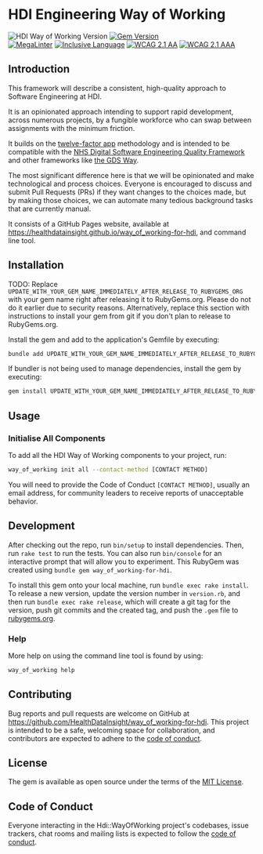 # HDI Engineering Way of Working

![HDI Way of Working Version](https://img.shields.io/badge/HDI_Way_of_Working-v0.1.0-%238169e3?labelColor=black)
[![Gem Version](https://badge.fury.io/rb/way_of_working.svg)](https://badge.fury.io/rb/way_of_working)
<br />
[![MegaLinter](https://github.com/HealthDataInsight/way_of_working-for-hdi/workflows/MegaLinter/badge.svg?branch=main)](https://github.com/HealthDataInsight/way_of_working-for-hdi/actions?query=workflow%3AMegaLinter+branch%3Amain)
[![Inclusive Language](https://github.com/HealthDataInsight/way_of_working-for-hdi/actions/workflows/inclusive-language.yml/badge.svg)](https://github.com/HealthDataInsight/way_of_working-for-hdi/actions/workflows/inclusive-language.yml)
[![WCAG 2.1 AA](https://github.com/HealthDataInsight/way_of_working-for-hdi/actions/workflows/wcag2aa.yml/badge.svg)](https://github.com/HealthDataInsight/way_of_working-for-hdi/actions/workflows/wcag2aa.yml)
[![WCAG 2.1 AAA](https://github.com/HealthDataInsight/way_of_working-for-hdi/actions/workflows/wcag2aaa.yml/badge.svg)](https://github.com/HealthDataInsight/way_of_working-for-hdi/actions/workflows/wcag2aaa.yml)

## Introduction

This framework will describe a consistent, high-quality approach to Software Engineering at HDI.

It is an opinionated approach intending to support rapid development, across numerous projects, by a fungible workforce who can swap between assignments with the minimum friction.

It builds on the [twelve-factor app](https://12factor.net) methodology and is intended to be compatible with the [NHS Digital Software Engineering Quality Framework](https://github.com/NHSDigital/software-engineering-quality-framework) and other frameworks like [the GDS Way](https://gds-way.cloudapps.digital).

The most significant difference here is that we will be opinionated and make technological and process choices. Everyone is encouraged to discuss and submit Pull Requests (PRs) if they want changes to the choices made, but by making those choices, we can automate many tedious background tasks that are currently manual.

It consists of a GitHub Pages website, available at <https://healthdatainsight.github.io/way_of_working-for-hdi>, and command line tool.

## Installation

TODO: Replace `UPDATE_WITH_YOUR_GEM_NAME_IMMEDIATELY_AFTER_RELEASE_TO_RUBYGEMS_ORG` with your gem name right after releasing it to RubyGems.org. Please do not do it earlier due to security reasons. Alternatively, replace this section with instructions to install your gem from git if you don't plan to release to RubyGems.org.

Install the gem and add to the application's Gemfile by executing:

```bash
bundle add UPDATE_WITH_YOUR_GEM_NAME_IMMEDIATELY_AFTER_RELEASE_TO_RUBYGEMS_ORG
```

If bundler is not being used to manage dependencies, install the gem by executing:

```bash
gem install UPDATE_WITH_YOUR_GEM_NAME_IMMEDIATELY_AFTER_RELEASE_TO_RUBYGEMS_ORG
```

## Usage

### Initialise All Components

To add all the HDI Way of Working components to your project, run:

```bash
way_of_working init all --contact-method [CONTACT METHOD]
```

You will need to provide the Code of Conduct `[CONTACT METHOD]`, usually an email address, for community leaders to receive reports of unacceptable behavior.

## Development

After checking out the repo, run `bin/setup` to install dependencies. Then, run `rake test` to run the tests. You can also run `bin/console` for an interactive prompt that will allow you to experiment.
This RubyGem was created using `bundle gem way_of_working-for-hdi`.

To install this gem onto your local machine, run `bundle exec rake install`. To release a new version, update the version number in `version.rb`, and then run `bundle exec rake release`, which will create a git tag for the version, push git commits and the created tag, and push the `.gem` file to [rubygems.org](https://rubygems.org).

### Help

More help on using the command line tool is found by using:

```bash
way_of_working help
```

## Contributing

Bug reports and pull requests are welcome on GitHub at <https://github.com/HealthDataInsight/way_of_working-for-hdi>. This project is intended to be a safe, welcoming space for collaboration, and contributors are expected to adhere to the [code of conduct](https://github.com/HealthDataInsight/way_of_working-for-hdi/blob/main/CODE_OF_CONDUCT.md).

## License

The gem is available as open source under the terms of the [MIT License](https://opensource.org/licenses/MIT).

## Code of Conduct

Everyone interacting in the Hdi::WayOfWorking project's codebases, issue trackers, chat rooms and mailing lists is expected to follow the [code of conduct](https://github.com/HealthDataInsight/way_of_working-for-hdi/blob/main/CODE_OF_CONDUCT.md).
